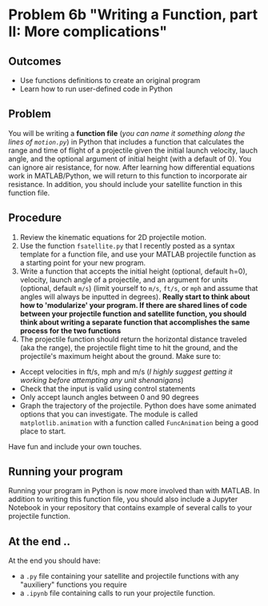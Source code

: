 # Problem 6b "Writing a Function, part II: More complications"
## Outcomes
- Use functions definitions to create an original program
- Learn how to run user-defined code in Python
## Problem 
You will be writing a **function file** (*you can name it something along the lines of `motion.py`*) in Python that includes a function that calculates the range and time of flight of a projectile given the initial launch velocity, lauch angle, and the optional argument of initial height (with a default of 0). You can ignore air resistance, for now. After learning how differential equations work in MATLAB/Python, we will return to this function to incorporate air resistance. In addition, you should include your satellite function in this function file.
## Procedure
1.  Review the kinematic equations for 2D projectile motion.
1.  Use the function `fsatellite.py` that I recently posted as a syntax template for a function file, and use your MATLAB projectile function as a starting point for your new program. 
1.  Write a function that accepts the initial height (optional, default h=0), velocity, launch angle of a projectile, and an argument for units (optional, default `m/s`) (limit yourself to `m/s`, `ft/s`, or `mph` and assume that angles will always be inputted in degrees). **Really start to think about how to 'modularize' your program. If there are shared lines of code between your projectile function and satellite function, you should think about writing a separate function that accomplishes the same process for the two functions**
1. The projectile function should return the horizontal distance traveled (aka the range), the projectile flight time to hit the ground, and the projectile's maximum height about the ground. Make sure to:
 * Accept velocities in ft/s, mph and m/s (*I highly suggest getting it working before attempting any unit shenanigans*)
 * Check that the input is valid using control statements
 * Only accept launch angles between 0 and 90 degrees
 * Graph the trajectory of the projectile. Python does have some animated options that you can investigate. The module is called `matplotlib.animation` with a function called `FuncAnimation` being a good place to start.  
 
 Have fun and include your own touches.
## Running your program
Running your program in Python is now more involved than with MATLAB. In addition to writing this function file, you should also include a Jupyter Notebook in your repository that contains example of several calls to your projectile function.
## At the end ..
At the end you should have:
- a `.py` file containing your satellite and projectile functions with any "auxiliery" functions you require
- a `.ipynb` file containing calls to run your projectile function. 



